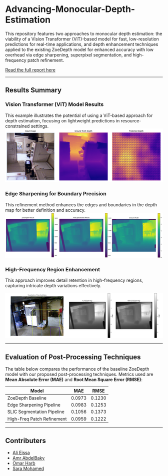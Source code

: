 # Advancing-Monocular-Depth-Estimation
This repository features two approaches to monocular depth estimation: the viability of a Vision Transformer (ViT)-based model for fast, low-resolution predictions for real-time applications, and depth enhancement techniques applied to the existing ZoeDepth model for enhanced accuracy with low overhead via edge sharpening, superpixel segmentation, and high-frequency patch refinement.

[Read the full report here](https://spospider.github.io/Advancing-Monocular-Depth-Estimation/AdvMonocularDepth-Report.pdf)

---
## Results Summary
### Vision Transformer (ViT) Model Results

This example illustrates the potential of using a ViT-based approach for depth estimation, focusing on lightweight predictions in resource-constrained settings.
![Vision Transformer Example](images/ViT-example.png)


### Edge Sharpening for Boundary Precision
This refinement method enhances the edges and boundaries in the depth map for better definition and accuracy.
![Edge Sharpening Results](images/exp1-results.png)


### High-Frequency Region Enhancement
This approach improves detail retention in high-frequency regions, capturing intricate depth variations effectively.

![High-Frequency Enhancement Results](images/exp3-results.png)

---
## Evaluation of Post-Processing Techniques

The table below compares the performance of the baseline ZoeDepth model with our proposed post-processing techniques. Metrics used are **Mean Absolute Error (MAE)** and **Root Mean Square Error (RMSE)**:

| Model                          | MAE   | RMSE   |
|--------------------------------|-------|--------|
| ZoeDepth Baseline              | 0.0973 | 0.1230 |
| Edge Sharpening Pipeline       | 0.0983 | 0.1253 |
| SLIC Segmentation Pipeline     | 0.1056 | 0.1373 |
| High-Freq Patch Refinement     | 0.0959 | 0.1222 |

---


## Contributers
- [Ali Eissa](https://github.com/spospider)
- [Amr AbdelBaky](https://github.com/amrkhaled122)
- [Omar Harb](https://github.com/omarharb02)
- [Sara Mohamed](https://github.com/saraa-mohamedd)
